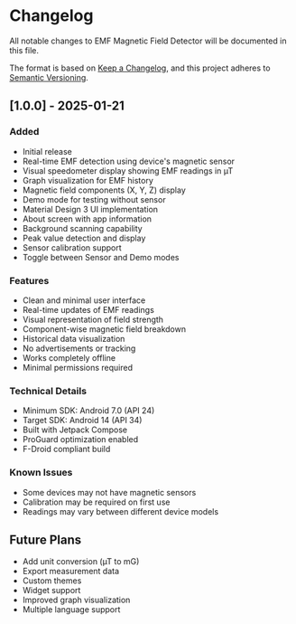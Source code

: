 # Changelog

All notable changes to EMF Magnetic Field Detector will be documented in this file.

The format is based on [Keep a Changelog](https://keepachangelog.com/en/1.0.0/),
and this project adheres to [Semantic Versioning](https://semver.org/spec/v2.0.0.html).

## [1.0.0] - 2025-01-21

### Added
- Initial release
- Real-time EMF detection using device's magnetic sensor
- Visual speedometer display showing EMF readings in µT
- Graph visualization for EMF history
- Magnetic field components (X, Y, Z) display
- Demo mode for testing without sensor
- Material Design 3 UI implementation
- About screen with app information
- Background scanning capability
- Peak value detection and display
- Sensor calibration support
- Toggle between Sensor and Demo modes

### Features
- Clean and minimal user interface
- Real-time updates of EMF readings
- Visual representation of field strength
- Component-wise magnetic field breakdown
- Historical data visualization
- No advertisements or tracking
- Works completely offline
- Minimal permissions required

### Technical Details
- Minimum SDK: Android 7.0 (API 24)
- Target SDK: Android 14 (API 34)
- Built with Jetpack Compose
- ProGuard optimization enabled
- F-Droid compliant build

### Known Issues
- Some devices may not have magnetic sensors
- Calibration may be required on first use
- Readings may vary between different device models

## Future Plans
- Add unit conversion (µT to mG)
- Export measurement data
- Custom themes
- Widget support
- Improved graph visualization
- Multiple language support
